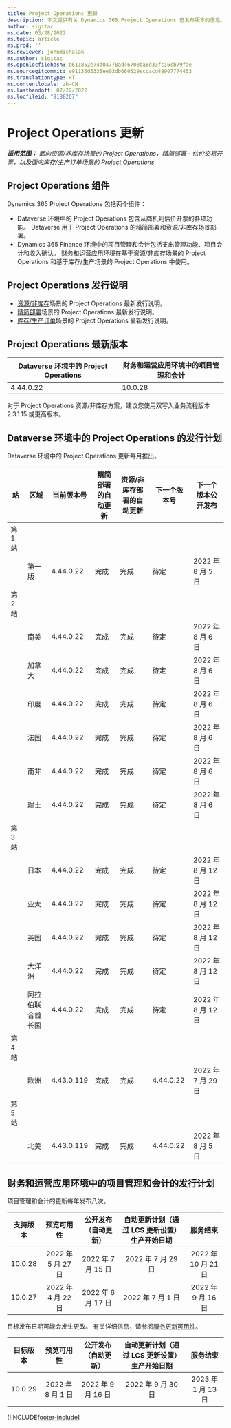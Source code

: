 ```yaml
---
title: Project Operations 更新
description: 本文提供有关 Dynamics 365 Project Operations 已发布版本的信息。
author: sigitac
ms.date: 03/28/2022
ms.topic: article
ms.prod: ''
ms.reviewer: johnmichalak
ms.author: sigitac
ms.openlocfilehash: b611862e74d04778ad46700ba6d33fc16cb79fae
ms.sourcegitcommit: e91136d3335ee03db660529eccacd48907774453
ms.translationtype: HT
ms.contentlocale: zh-CN
ms.lasthandoff: 07/22/2022
ms.locfileid: "9188267"
---
```

# <a name="project-operations-updates"></a>Project Operations 更新

_**适用范围：** 面向资源/非库存场景的 Project Operations，精简部署 - 估价交易开票，以及面向库存/生产订单场景的 Project Operations_



## <a name="project-operations-components"></a>Project Operations 组件

Dynamics 365 Project Operations 包括两个组件：

- Dataverse 环境中的 Project Operations 包含从商机到估价开票的各项功能。 Dataverse 用于 Project Operations 的精简部署和资源/非库存场景部署。
- Dynamics 365 Finance 环境中的项目管理和会计包括支出管理功能、项目会计和收入确认。 财务和运营应用环境在基于资源/非库存场景的 Project Operations 和基于库存/生产场景的 Project Operations 中使用。

## <a name="project-operations-release-notes"></a>Project Operations 发行说明
- [资源/非库存](whats-new-july-2022-resource-based.md)场景的 Project Operations 最新发行说明。
- [精简部署](../pro/whats-new/whats-new-july-2022-lite.md)场景的 Project Operations 最新发行说明。
- [库存/生产订单](../prod-pma/whats-new/whats-new-jul-2022-stocked.md)场景的 Project Operations 最新发行说明。

## <a name="project-operations-latest-version"></a>Project Operations 最新版本

| Dataverse 环境中的 Project Operations | 财务和运营应用环境中的项目管理和会计 | 
| --- | --- |
| 4.44.0.22 | 10.0.28 |

对于 Project Operations 资源/非库存方案，建议您使用双写入业务流程版本 2.3.1.15 或更高版本。

## <a name="release-schedule-for-project-operations-on-dataverse-environment"></a>Dataverse 环境中的 Project Operations 的发行计划

Dataverse 环境中的 Project Operations 更新每月推出。 

| 站 | 区域 | 当前版本号 | 精简部署的自动更新 | 资源/非库存部署的自动更新 | 下一个版本号 | 下一个版本公开发布 |
|-----------|-----------------------|-----------------|--------------------|---------------------|---------------------|---------------------|
| 第 1 站 |   &nbsp;              |    &nbsp;       | &nbsp;             |      &nbsp;         |      &nbsp;         |      &nbsp;         |
|   &nbsp;  | 第一版         |  4.44.0.22      | 完成           | 完成            | 待定                 | 2022 年 8 月 5 日       |
| 第 2 站 |   &nbsp;              |    &nbsp;       | &nbsp;             |      &nbsp;         |      &nbsp;         |      &nbsp;         |
|   &nbsp;  | 南美         |  4.44.0.22      | 完成           | 完成            | 待定                 | 2022 年 8 月 6 日       |
|   &nbsp;  | 加拿大                |  4.44.0.22      | 完成           | 完成            | 待定                 | 2022 年 8 月 6 日       |
|   &nbsp;  | 印度                 |  4.44.0.22      | 完成           | 完成            | 待定                 | 2022 年 8 月 6 日       |
|   &nbsp;  | 法国                |  4.44.0.22      | 完成           | 完成            | 待定                 | 2022 年 8 月 6 日       |
|   &nbsp;  | 南非          |  4.44.0.22      | 完成           | 完成            | 待定                 | 2022 年 8 月 6 日       |
|   &nbsp;  | 瑞士           |  4.44.0.22      | 完成           | 完成            | 待定                 | 2022 年 8 月 6 日       |
| 第 3 站 |      &nbsp;           |     &nbsp;      |     &nbsp;         |      &nbsp;         |      &nbsp;         |      &nbsp;         |
|   &nbsp;  | 日本                 |  4.44.0.22      | 完成      | 完成       | 待定                 | 2022 年 8 月 12 日       |
|   &nbsp;  | 亚太          |  4.44.0.22      | 完成      | 完成       | 待定                 | 2022 年 8 月 12 日       |
|   &nbsp;  | 英国         |  4.44.0.22      | 完成      | 完成       | 待定                 | 2022 年 8 月 12 日       |
|   &nbsp;  | 大洋洲               |  4.44.0.22      | 完成      | 完成       | 待定                 | 2022 年 8 月 12 日       |
|   &nbsp;  | 阿拉伯联合酋长国  |  4.44.0.22      | 完成      | 完成       | 待定                 | 2022 年 8 月 12 日       |
| 第 4 站 |     &nbsp;            |     &nbsp;      |     &nbsp;         |      &nbsp;         |      &nbsp;         |      &nbsp;         |
|   &nbsp;  | 欧洲                |  4.43.0.119      | 完成           | 完成            | 4.44.0.22           | 2022 年 7 月 29 日       |
| 第 5 站 |     &nbsp;            |     &nbsp;      |     &nbsp;         |      &nbsp;         |      &nbsp;         |      &nbsp;         |
|   &nbsp;  | 北美         |  4.43.0.119      | 完成           | 完成            | 4.44.0.22           | 2022 年 8 月 5 日       |

## <a name="release-schedule-for-project-management-and-accounting-in-the-finance-and-operations-apps-environment"></a>财务和运营应用环境中的项目管理和会计的发行计划

项目管理和会计的更新每年发布八次。

|支持版本| 预览可用性 | 公开发布（自动更新） | 自动更新计划（通过 LCS 更新设置）生产开始日期 |   服务结束   |
|:---------------:|:---------------------------:|:---------------------------------:|:--------------------------------------------------------------------:|:------------------:|
|     10.0.28     |      2022 年 5 月 27 日           |        2022 年 7 月 15 日              |                          2022 年 7 月 29 日                               | 2022 年 10 月 21 日   |
|     10.0.27     |      2022 年 4 月 22 日         |        2022 年 6 月 17 日              |                          2022 年 7 月 1 日                                | 2022 年 9 月 16 日 |

目标发布日期可能会发生更改。 有关详细信息，请参阅[服务更新可用性](/dynamics365/fin-ops-core/fin-ops/get-started/public-preview-releases?toc=%2fdynamics365%2ffinance%2ftoc.json)。

|目标版本 | 预览可用性 | 公开发布（自动更新） | 自动更新计划（通过 LCS 更新设置）生产开始日期 |   服务结束   |
|:---------------:|:---------------------------:|:---------------------------------:|:--------------------------------------------------------------------:|:------------------:|
|     10.0.29     |      2022 年 8 月 1 日         |       2022 年 9 月 16 日          |                        2022 年 9 月 30 日                            | 2023 年 1 月 13 日   |

[!INCLUDE[footer-include](../includes/footer-banner.md)]
